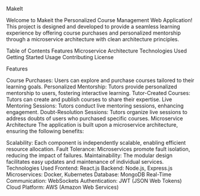 MakeIt 

Welcome to Makeit the Personalized Course Management Web Application! This project is designed and developed to provide a seamless learning experience by offering course purchases and personalized mentorship through a microservice architecture with clean architecture principles.

Table of Contents
Features
Microservice Architecture
Technologies Used
Getting Started
Usage
Contributing
License

Features

Course Purchases: Users can explore and purchase courses tailored to their learning goals.
Personalized Mentorship: Tutors provide personalized mentorship to users, fostering interactive learning.
Tutor-Created Courses: Tutors can create and publish courses to share their expertise.
Live Mentoring Sessions: Tutors conduct live mentoring sessions, enhancing engagement.
Doubt-Resolution Sessions: Tutors organize live sessions to address doubts of users who purchased specific courses.
Microservice Architecture
The application is built upon a microservice architecture, ensuring the following benefits:

Scalability: Each component is independently scalable, enabling efficient resource allocation.
Fault Tolerance: Microservices promote fault isolation, reducing the impact of failures.
Maintainability: The modular design facilitates easy updates and maintenance of individual services.
Technologies Used
Frontend: React.js
Backend: Node.js, Express.js
Microservices: Docker, Kubernetes
Database: MongoDB
Real-Time Communication: WebSockets
Authentication: JWT (JSON Web Tokens)
Cloud Platform: AWS (Amazon Web Services)
